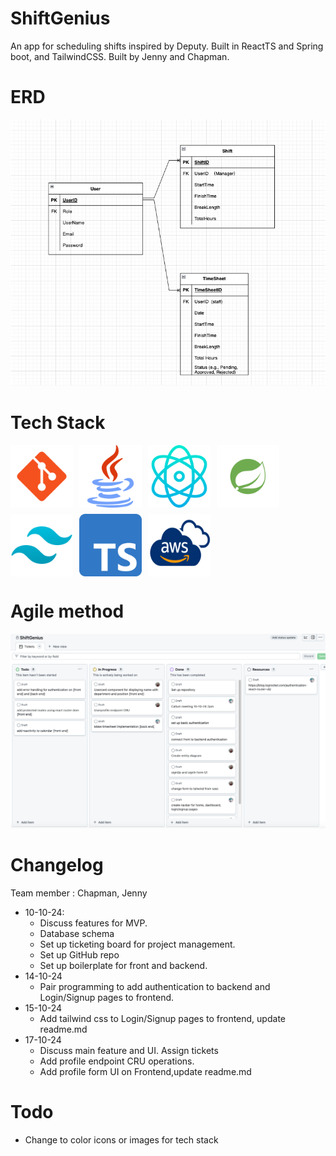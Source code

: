 # ShiftGenius

An app for scheduling shifts inspired by Deputy.
Built in ReactTS and Spring boot, and TailwindCSS.
Built by Jenny and Chapman.

# ERD

![image](frontend/public/erd/erd.jpg)

# Tech Stack

<!-- ![image](./assets/stack.png) -->

<div style="display: flex; flex-wrap: wrap; gap: 10px;">
 <img src="/frontend/public/tech/git.png" alt="Git" width="100">

 <img src="/frontend/public/tech/java.png" alt="Java" width="100">

 <img src="/frontend/public/tech/react.png" alt="React" width="100">

 <img src="/frontend/public/tech/spring.png" alt="Spring" width="100">

 <img src="/frontend/public/tech/tailwind-css.png" alt="Tailwind CSS" width="100">

 <img src="/frontend/public/tech/typescript.png" alt="TypeScript" width="100">

 <img src="/frontend/public/tech/aws.png" alt="AWS" width="100">
 </div>

# Agile method

![image](frontend/public/gitTicketBoard.jpg)

# Changelog

Team member : Chapman, Jenny

- 10-10-24:
  - Discuss features for MVP.
  - Database schema
  - Set up ticketing board for project management.
  - Set up GitHub repo
  - Set up boilerplate for front and backend.
- 14-10-24
  - Pair programming to add authentication to backend and Login/Signup pages to frontend.
- 15-10-24
  - Add tailwind css to Login/Signup pages to frontend, update readme.md
- 17-10-24
  - Discuss main feature and UI. Assign tickets
  - Add profile endpoint CRU operations.
  - Add profile form UI on Frontend,update readme.md

# Todo

- Change to color icons or images for tech stack
